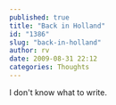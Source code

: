 ```yaml
---
published: true
title: "Back in Holland"
id: "1386"
slug: "back-in-holland"
author: rv
date: 2009-08-31 22:12
categories: Thoughts
---
```

I don't know what to write.